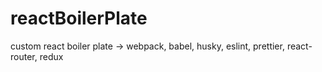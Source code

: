 # reactBoilerPlate
custom react boiler plate -> webpack, babel, husky, eslint, prettier, react-router, redux
